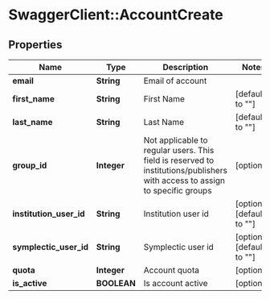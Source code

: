 # SwaggerClient::AccountCreate

## Properties
Name | Type | Description | Notes
------------ | ------------- | ------------- | -------------
**email** | **String** | Email of account | 
**first_name** | **String** | First Name | [default to &quot;&quot;]
**last_name** | **String** | Last Name | [default to &quot;&quot;]
**group_id** | **Integer** | Not applicable to regular users. This field is reserved to institutions/publishers with access to assign to specific groups | [optional] 
**institution_user_id** | **String** | Institution user id | [optional] [default to &quot;&quot;]
**symplectic_user_id** | **String** | Symplectic user id | [optional] [default to &quot;&quot;]
**quota** | **Integer** | Account quota | [optional] 
**is_active** | **BOOLEAN** | Is account active | [optional] 


